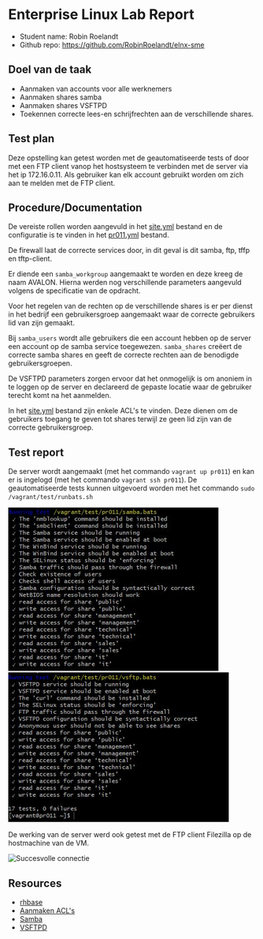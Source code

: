 # Enterprise Linux Lab Report

- Student name: Robin Roelandt
- Github repo: <https://github.com/RobinRoelandt/elnx-sme>

## Doel van de taak

- Aanmaken van accounts voor alle werknemers
- Aanmaken shares samba
- Aanmaken shares VSFTPD
- Toekennen correcte lees-en schrijfrechten aan de verschillende shares.

## Test plan

Deze opstelling kan getest worden met de geautomatiseerde tests of door met een FTP client vanop het hostsysteem te verbinden met de server via het ip 172.16.0.11. Als gebruiker kan elk account gebruikt worden om zich aan te melden met de FTP client.

## Procedure/Documentation

De vereiste rollen worden aangevuld in het [site.yml](https://github.com/RobinRoelandt/elnx-sme/blob/master/ansible/site.yml) bestand en de configuratie is te vinden in het [pr011.yml](https://github.com/RobinRoelandt/elnx-sme/blob/master/ansible/host_vars/pr011.yml) bestand.

De firewall laat de correcte services door, in dit geval is dit samba, ftp, tffp en tftp-client.

Er diende een ``samba_workgroup`` aangemaakt te worden en deze kreeg de naam AVALON. Hierna werden nog verschillende parameters aangevuld volgens de specificatie van de opdracht.

Voor het regelen van de rechten op de verschillende shares is er per dienst in het bedrijf een gebruikersgroep aangemaakt waar de correcte gebruikers lid van zijn gemaakt.

Bij ``samba_users`` wordt alle gebruikers die een account hebben op de server een account op de samba service toegewezen.
``samba_shares`` creëert de correcte samba shares en geeft de correcte rechten aan de benodigde gebruikersgroepen.

De VSFTPD parameters zorgen ervoor dat het onmogelijk is om anoniem in te loggen op de server en declareerd de gepaste locatie waar de gebruiker terecht komt na het aanmelden.

In het [site.yml](https://github.com/RobinRoelandt/elnx-sme/blob/master/ansible/site.yml) bestand zijn enkele ACL's te vinden. Deze dienen om de gebruikers toegang te geven tot shares terwijl ze geen lid zijn van de correcte gebruikersgroep.

## Test report

De server wordt aangemaakt (met het commando ``vagrant up pr011``) en kan er is ingelogd (met het commando ``vagrant ssh pr011``). De geautomatiseerde tests kunnen uitgevoerd worden met het commando ``sudo /vagrant/test/runbats.sh``

![Succesvolle tests samba](Screenshots/Samba.JPG)
![Succesvolle tests vsftpd](Screenshots/VSFTPD.JPG)

De werking van de server werd ook getest met de FTP client Filezilla op de hostmachine van de VM.

![Succesvolle connectie](Screenshots/Filezilla)

## Resources

- [rhbase](https://github.com/bertvv/ansible-role-rh-base)
- [Aanmaken ACL's](http://docs.ansible.com/ansible/latest/acl_module.html)
- [Samba](https://github.com/bertvv/ansible-role-samba)
- [VSFTPD](https://github.com/bertvv/ansible-role-vsftpd?files=1)
